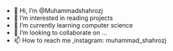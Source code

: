 - 👋 Hi, I’m @Muhammadshahrozj
- 👀 I’m interested in reading projects
- 🌱 I’m currently learning computer science 
- 💞️ I’m looking to collaborate on ...
- 📫 How to reach me ,instagram: muhammad_shahrozj

<!---
Muhammadshahrozj/Muhammadshahrozj is a ✨ special ✨ repository because its `README.md` (this file) appears on your GitHub profile.
You can click the Preview link to take a look at your changes.
--->
